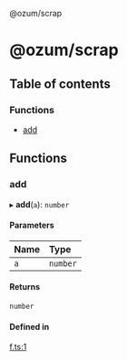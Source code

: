 @ozum/scrap

# @ozum/scrap

## Table of contents

### Functions

- [add](README.md#add)

## Functions

### add

▸ **add**(`a`): `number`

#### Parameters

| Name | Type     |
| :--- | :------- |
| `a`  | `number` |

#### Returns

`number`

#### Defined in

[f.ts:1](https://github.com/ozum/scrap/blob/d6edf0c/src/f.ts#L1)
